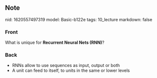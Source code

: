 ## Note
nid: 1620557497319
model: Basic-b122e
tags: 10_lecture
markdown: false

### Front
What is unique for <b>Recurrent Neural Nets (RNN)</b>?

### Back
<div>
  <div>
    <div>
      <ul>
        <li>RNNs allow to use sequences as input, output or both
        <li>A unit can feed to itself, to units in the same or
        lower levels
      </ul>
    </div>
  </div>
</div>
